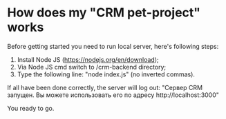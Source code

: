# How does my "CRM pet-project" works

Before getting started you need to run local server, here's following steps:
1) Install Node JS (https://nodejs.org/en/download);
2) Via Node JS cmd switch to /crm-backend directory;
2) Type the following line: "node index.js" (no inverted commas).

If all have been done correctly, the server will log out:
"Сервер CRM запущен. Вы можете использовать его по адресу http://localhost:3000"

You ready to go.
